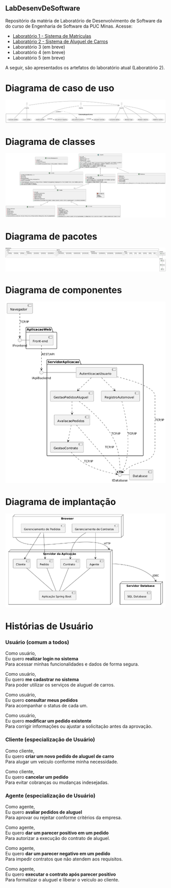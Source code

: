 ## LabDesenvDeSoftware
Repositório da matéria de Laboratório de Desenvolvimento de Software da do curso de Engenharia de Software da PUC Minas. Acesse:

- [Laboratório 1 - Sistema de Matrículas](https://github.com/juliavianna/LabDesenvDeSoftware/tree/main/laboratorio1)
- [Laboratório 2 - Sistema de Aluguel de Carros](https://github.com/juliavianna/LabDesenvDeSoftware/tree/main/laboratorio2)
- Laboratório 3 (em breve)
- Laboratório 4 (em breve)
- Laboratório 5 (em breve)

A seguir, são apresentados os artefatos do laboratório atual (Laboratório 2).

# Diagrama de caso de uso
![Diagrama de caso de uso](laboratorio2/projeto/diagramaCasosUso/20250406_diagramaCasosDeUso.png)

# Diagrama de classes
![Diagrama de classes](laboratorio2/projeto/diagramaClasses/20250406_diagramaClasses.png)

# Diagrama de pacotes
![Diagrama de pacotes](laboratorio2/projeto/diagramaPacotes/package-diagram.png)

# Diagrama de componentes
![Diagrama de componentes](laboratorio2/projeto/diagramaComponentes/202503_DiagramaComponentes.png)

# Diagrama de implantação
![Diagrama de implantação](laboratorio2/projeto/diagramaDeImplantacao/implantation-diagram.png)

# Histórias de Usuário

### Usuário (comum a todos)

Como usuário,<br>
Eu quero **realizar login no sistema**<br>
Para acessar minhas funcionalidades e dados de forma segura.

Como usuário,<br>
Eu quero **me cadastrar no sistema**<br>
Para poder utilizar os serviços de aluguel de carros.

Como usuário,<br>
Eu quero **consultar meus pedidos**<br>
Para acompanhar o status de cada um.

Como usuário,<br>
Eu quero **modificar um pedido existente**<br>
Para corrigir informações ou ajustar a solicitação antes da aprovação.

### Cliente (especialização de Usuário)

Como cliente,<br>
Eu quero **criar um novo pedido de aluguel de carro**<br>
Para alugar um veículo conforme minha necessidade.

Como cliente,<br>
Eu quero **cancelar um pedido**<br>
Para evitar cobranças ou mudanças indesejadas.

### Agente (especialização de Usuário)

Como agente,<br>
Eu quero **avaliar pedidos de aluguel**<br>
Para aprovar ou rejeitar conforme critérios da empresa.

Como agente,<br>
Eu quero **dar um parecer positivo em um pedido**<br>
Para autorizar a execução do contrato de aluguel.

Como agente,<br>
Eu quero **dar um parecer negativo em um pedido**<br>
Para impedir contratos que não atendem aos requisitos.

Como agente,<br>
Eu quero **executar o contrato após parecer positivo**<br>
Para formalizar o aluguel e liberar o veículo ao cliente.